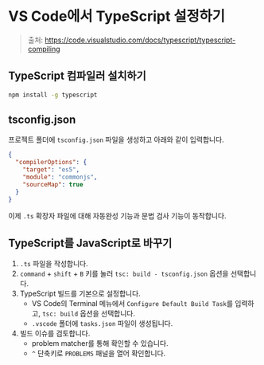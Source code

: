 # VS Code에서 TypeScript 설정하기

> 출처: https://code.visualstudio.com/docs/typescript/typescript-compiling

## TypeScript 컴파일러 설치하기

```bash
npm install -g typescript
```

## tsconfig.json

프로젝트 폴더에 `tsconfig.json` 파일을 생성하고 아래와 같이 입력합니다.

```json
{
  "compilerOptions": {
    "target": "es5",
    "module": "commonjs",
    "sourceMap": true
  }
}
```

이제 `.ts` 확장자 파일에 대해 자동완성 기능과 문법 검사 기능이 동작합니다.

## TypeScript를 JavaScript로 바꾸기

1. `.ts` 파일을 작성합니다.
2. `command` + `shift` + `B` 키를 눌러 `tsc: build - tsconfig.json` 옵션을 선택합니다.
3. TypeScript 빌드를 기본으로 설정합니다.
    - VS Code의 Terminal 메뉴에서 `Configure Default Build Task`를 입력하고, `tsc: build` 옵션을 선택합니다.
    - `.vscode` 폴더에 `tasks.json` 파일이 생성됩니다.
4. 빌드 이슈를 검토합니다.
    - problem matcher를 통해 확인할 수 있습니다.
    - `^` 단축키로 `PROBLEMS` 패널을 열어 확인합니다.
